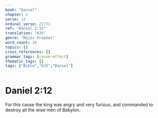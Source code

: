 ```yaml
---
book: "Daniel"
chapter: 2
verse: 12
ordinal_verse: 21771
ref: "Daniel 2:12"
translation: "KJV"
genre: "Major Prophet"
word_count: 20
topics: []
cross_references: []
grammar_tags: [cause-effect]
thematic_tags: []
tags: ["Bible","KJV","Daniel"]
---
```


# Daniel 2:12

For this cause the king was angry and very furious, and commanded to destroy all the wise men of Babylon.
